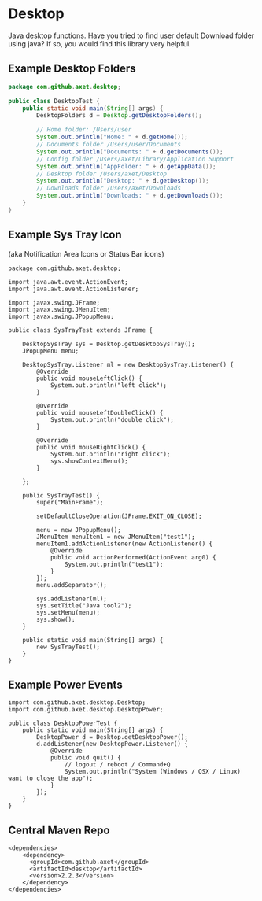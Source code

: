 # Desktop

Java desktop functions. Have you tried to find user default Download folder using java? If so, you would find this
library very helpful.

## Example Desktop Folders
    
```java
package com.github.axet.desktop;

public class DesktopTest {
    public static void main(String[] args) {
        DesktopFolders d = Desktop.getDesktopFolders();

        // Home folder: /Users/user
        System.out.println("Home: " + d.getHome());
        // Documents folder /Users/user/Documents
        System.out.println("Documents: " + d.getDocuments());
        // Config folder /Users/axet/Library/Application Support
        System.out.println("AppFolder: " + d.getAppData());
        // Desktop folder /Users/axet/Desktop
        System.out.println("Desktop: " + d.getDesktop());
        // Downloads folder /Users/axet/Downloads
        System.out.println("Downloads: " + d.getDownloads());
    }
}
```

## Example Sys Tray Icon
(aka Notification Area Icons or Status Bar icons)

    package com.github.axet.desktop;
    
    import java.awt.event.ActionEvent;
    import java.awt.event.ActionListener;
    
    import javax.swing.JFrame;
    import javax.swing.JMenuItem;
    import javax.swing.JPopupMenu;
    
    public class SysTrayTest extends JFrame {
    
        DesktopSysTray sys = Desktop.getDesktopSysTray();
        JPopupMenu menu;
    
        DesktopSysTray.Listener ml = new DesktopSysTray.Listener() {
            @Override
            public void mouseLeftClick() {
                System.out.println("left click");
            }
    
            @Override
            public void mouseLeftDoubleClick() {
                System.out.println("double click");
            }
    
            @Override
            public void mouseRightClick() {
                System.out.println("right click");
                sys.showContextMenu();
            }
    
        };
    
        public SysTrayTest() {
            super("MainFrame");
    
            setDefaultCloseOperation(JFrame.EXIT_ON_CLOSE);
    
            menu = new JPopupMenu();
            JMenuItem menuItem1 = new JMenuItem("test1");
            menuItem1.addActionListener(new ActionListener() {
                @Override
                public void actionPerformed(ActionEvent arg0) {
                    System.out.println("test1");
                }
            });
            menu.addSeparator();
    
            sys.addListener(ml);
            sys.setTitle("Java tool2");
            sys.setMenu(menu);
            sys.show();
        }
    
        public static void main(String[] args) {
            new SysTrayTest();
        }
    }

## Example Power Events
    
    import com.github.axet.desktop.Desktop;
    import com.github.axet.desktop.DesktopPower;
    
    public class DesktopPowerTest {
        public static void main(String[] args) {
            DesktopPower d = Desktop.getDesktopPower();
            d.addListener(new DesktopPower.Listener() {
                @Override
                public void quit() {
                    // logout / reboot / Command+Q
                    System.out.println("System (Windows / OSX / Linux) want to close the app");
                }
            });
        }
    }

## Central Maven Repo

	<dependencies>
		<dependency>
		  <groupId>com.github.axet</groupId>
		  <artifactId>desktop</artifactId>
		  <version>2.2.3</version>
		</dependency>
	</dependencies>
		
